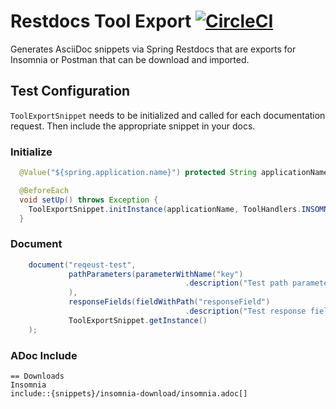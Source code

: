# Restdocs Tool Export [![CircleCI](https://circleci.com/gh/buckle/restdocs-tool-export/tree/master.svg?style=svg)](https://circleci.com/gh/buckle/restdocs-tool-export/tree/master)

Generates AsciiDoc snippets via Spring Restdocs that are exports for Insomnia or Postman that can be download and imported. 

## Test Configuration

`ToolExportSnippet` needs to be initialized and called for each documentation request. Then include the appropriate snippet in your docs. 

### Initialize
```java
  @Value("${spring.application.name}") protected String applicationName;

  @BeforeEach
  void setUp() throws Exception {
    ToolExportSnippet.initInstance(applicationName, ToolHandlers.INSOMNIA);
  }
```

### Document
```java
    document("reqeust-test",
             pathParameters(parameterWithName("key")
                                       .description("Test path parameter")
             ),
             responseFields(fieldWithPath("responseField")
                                       .description("Test response field")),
             ToolExportSnippet.getInstance()
    );
```

### ADoc Include
```
== Downloads
Insomnia
include::{snippets}/insomnia-download/insomnia.adoc[]
```
